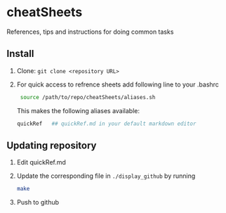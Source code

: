 # cheatSheets

References, tips and instructions for doing common tasks

## Install

1. Clone: ```git clone <repository URL>```

2. For quick access to refrence sheets add following line to your .bashrc

   ```bash
    source /path/to/repo/cheatSheets/aliases.sh
   ```

   This makes the following aliases available:

   ```bash
   quickRef   ## quickRef.md in your default markdown editor
   ```



## Updating repository

1. Edit quickRef.md

2. Update the corresponding file in ```./display_github``` by running

   ```bash
   make
   ```

3. Push to github

   